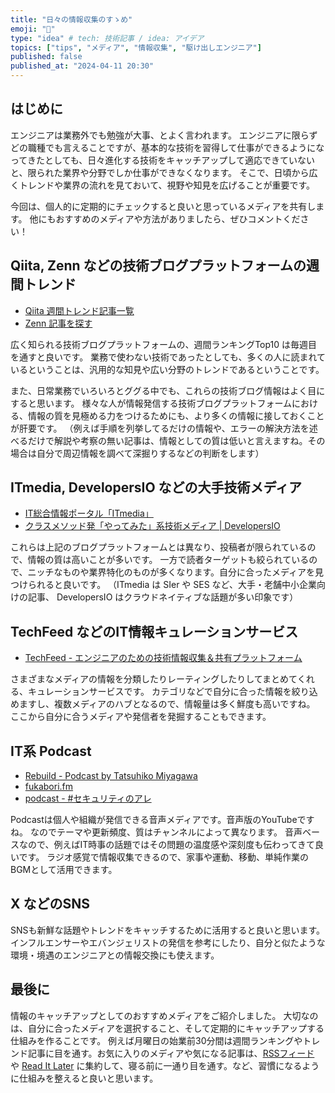 ```yaml
---
title: "日々の情報収集のすゝめ"
emoji: "📡"
type: "idea" # tech: 技術記事 / idea: アイデア
topics: ["tips", "メディア", "情報収集", "駆け出しエンジニア"]
published: false
published_at: "2024-04-11 20:30"
---
```


## はじめに
エンジニアは業務外でも勉強が大事、とよく言われます。
エンジニアに限らずどの職種でも言えることですが、基本的な技術を習得して仕事ができるようになってきたとしても、日々進化する技術をキャッチアップして適応できていないと、限られた業界や分野でしか仕事ができなくなります。
そこで、日頃から広くトレンドや業界の流れを見ておいて、視野や知見を広げることが重要です。

今回は、個人的に定期的にチェックすると良いと思っているメディアを共有します。
他にもおすすめのメディアや方法がありましたら、ぜひコメントください！

## Qiita, Zenn などの技術ブログプラットフォームの週間トレンド
* [Qiita 週間トレンド記事一覧](https://qiita.com/Qiita/items/b5c1550c969776b65b9b)
* [Zenn 記事を探す](https://zenn.dev/articles/explore)

広く知られる技術ブログプラットフォームの、週間ランキングTop10 は毎週目を通すと良いです。
業務で使わない技術であったとしても、多くの人に読まれているということは、汎用的な知見や広い分野のトレンドであるということです。

また、日常業務でいろいろとググる中でも、これらの技術ブログ情報はよく目にすると思います。
様々な人が情報発信する技術ブログプラットフォームにおける、情報の質を見極める力をつけるためにも、より多くの情報に接しておくことが肝要です。
（例えば手順を列挙してるだけの情報や、エラーの解決方法を述べるだけで解説や考察の無い記事は、情報としての質は低いと言えますね。その場合は自分で周辺情報を調べて深掘りするなどの判断をします）

## ITmedia, DevelopersIO などの大手技術メディア
* [IT総合情報ポータル「ITmedia」](https://www.itmedia.co.jp)
* [クラスメソッド発「やってみた」系技術メディア | DevelopersIO](https://dev.classmethod.jp)

これらは上記のブログプラットフォームとは異なり、投稿者が限られているので、情報の質は高いことが多いです。
一方で読者ターゲットも絞られているので、ニッチなものや業界特化のものが多くなります。自分に合ったメディアを見つけられると良いです。
（ITmedia は SIer や SES など、大手・老舗中小企業向けの記事、 DevelopersIO はクラウドネイティブな話題が多い印象です）

## TechFeed などのIT情報キュレーションサービス
* [TechFeed - エンジニアのための技術情報収集＆共有プラットフォーム](https://techfeed.io)

さまざまなメディアの情報を分類したりレーティングしたりしてまとめてくれる、キュレーションサービスです。
カテゴリなどで自分に合った情報を絞り込めますし、複数メディアのハブとなるので、情報量は多く鮮度も高いですね。
ここから自分に合うメディアや発信者を発掘することもできます。

## IT系 Podcast
* [Rebuild - Podcast by Tatsuhiko Miyagawa](http://Rebuild.fm)
* [fukabori.fm](http://Fukabori.fm)
* [podcast - #セキュリティのアレ](https://www.tsujileaks.com)

Podcastは個人や組織が発信できる音声メディアです。音声版のYouTubeですね。
なのでテーマや更新頻度、質はチャンネルによって異なります。
音声ベースなので、例えばIT時事の話題ではその問題の温度感や深刻度も伝わってきて良いです。
ラジオ感覚で情報収集できるので、家事や運動、移動、単純作業のBGMとして活用できます。

## X などのSNS
SNSも新鮮な話題やトレンドをキャッチするために活用すると良いと思います。
インフルエンサーやエバンジェリストの発信を参考にしたり、自分と似たような環境・境遇のエンジニアとの情報交換にも使えます。

## 最後に
情報のキャッチアップとしてのおすすめメディアをご紹介しました。
大切なのは、自分に合ったメディアを選択すること、そして定期的にキャッチアップする仕組みを作ることです。
例えば月曜日の始業前30分間は週間ランキングやトレンド記事に目を通す。お気に入りのメディアや気になる記事は、[RSSフィード](https://support.microsoft.com/ja-jp/office/rss) や [Read It Later](https://getpocket.com/ja/collections) に集約して、寝る前に一通り目を通す。など、習慣になるように仕組みを整えると良いと思います。